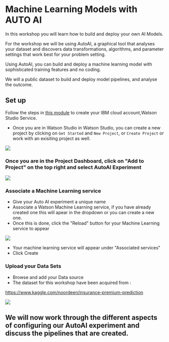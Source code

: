 
# Machine Learning Models with AUTO AI 

In this workshop you will learn how to build and deploy your own AI Models.

For the workshop we will be using AutoAI, a graphical tool that analyses your dataset and discovers data transformations, algorithms, and parameter settings that work best for your problem setting.

Using AutoAI, you can build and deploy a machine learning model with sophisticated training features and no coding.

We will a public dataset to build and deploy model pipelines, and analyse the outcome.

## Set up

Follow the steps in [this module](https://github.com/IBM/ddc-2021-jumpstart-your-journey/tree/main/workshop/project-setup) to create your IBM cloud account,Watson Studio Service.

- Once you are in Watson Studio in Watson Studio, you can create a new project by clicking on `Get Started` and `New Project`, or `Create Project` or work with an exisiting project as well. 


![](https://github.com/YaminiRao/Data-Visualisation-with-Python/blob/master/Images/Watson_Studio.png)


### Once you are in the Project Dashboard, click on "Add to Project" on the top right and select AutoAI Experiment 

![](https://github.com/IBMDeveloperUK/Machine-Learning-Models-with-AUTO-AI/blob/master/Images/AutoAI.png)

### Associate a Machine Learning service 

- Give your Auto AI experiment a unique name 
- Associate a Watson Machine Learning service, if you have already created one this will apear in the dropdown or you can create a new one. 
- Once this is done, click the "Reload" button for your Machine Learning service to appear 

![](https://github.com/IBMDeveloperUK/Machine-Learning-Models-with-AUTO-AI/blob/master/Images/MLservice.png)


- Your machine learning service will appear under "Associated services"
- Click Create 

### Upload your Data Sets

- Browse and add your Data source 
- The dataset for this workshop have been acquired from : 

https://www.kaggle.com/noordeen/insurance-premium-prediction


![](https://github.com/IBMDeveloperUK/Machine-Learning-Models-with-AUTO-AI/tree/master/Images/Data_Source.png)


## We will now work through the different aspects of configuring our AutoAI experiment and discuss the pipelines that are created. 

